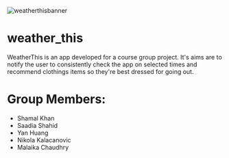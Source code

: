 
![weatherthisbanner](https://user-images.githubusercontent.com/75495771/204642571-96ba7b88-7616-4fe4-b4e4-b104e0a6d956.png)


# weather_this

WeatherThis is an app developed for a course group project. 
It's aims are to notify the user to consistently check the app on selected 
times and recommend clothings items so they're best dressed for going out.

# Group Members: 

- Shamal Khan
- Saadia Shahid
- Yan Huang
- Nikola Kalacanovic
- Malaika Chaudhry

